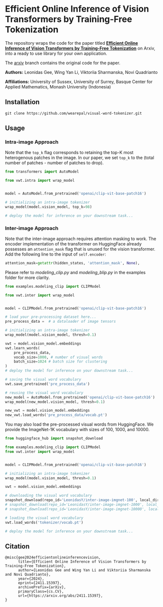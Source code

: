 # Efficient Online Inference of Vision Transformers by Training-Free Tokenization

The repository wraps the code for the paper titled [**Efficient Online Inference of Vision Transformers by Training-Free Tokenization**](https://arxiv.org/abs/2411.15397) on Arxiv, into a ready to use library for your own application.

The [arxiv](https://github.com/wearepal/visual-word-tokenizer/tree/arxiv) branch contains the original code for the paper.  

**Authors:** Leonidas Gee, Wing Yan Li, Viktoriia Sharmanska, Novi Quadrianto

**Affiliations:** University of Sussex, University of Surrey, Basque Center for Applied Mathematics, Monash University (Indonesia)

## Installation
```
git clone https://github.com/wearepal/visual-word-tokenizer.git
```

## Usage

### Intra-image Approach
Note that the `top_k` flag corresponds to retaining the top-K most heterogenous patches in the image. In our paper, we set `top_k` to the (total number of patches - number of patches to drop).

```python
from transformers import AutoModel

from vwt.intra import wrap_model


model = AutoModel.from_pretrained('openai/clip-vit-base-patch16')

# initializing an intra-image tokenizer
wrap_model(model.vision_model, top_k=98)

# deploy the model for inference on your downstream task...

```

### Inter-image Approach
Note that the inter-image approach requires attention masking to work. The encoder implementation of the transformer on HuggingFace already possesses an `attention_mask` flag that is unused for the vision transformer. Add the following line to the input of `self.encoder`:

```python
attention_mask=getattr(hidden_states, 'attention_mask', None),

```

Please refer to *modeling_clip.py* and *modeling_blip.py* in the examples folder for more clarity.

```python
from examples.modeling_clip import CLIPModel

from vwt.inter import wrap_model


model = CLIPModel.from_pretrained('openai/clip-vit-base-patch16')

# load your pre-processing dataset here...
pre_process_data =  # a dataloader of image tensors

# initializing an intra-image tokenizer
wrap_model(model.vision_model, thresh=0.1)

vwt = model.vision_model.embeddings 
vwt.learn_words(
    pre_process_data,
    vocab_size=1000, # number of visual words
    batch_size=1024 # batch size for clustering
)
# deploy the model for inference on your downstream task...

# saving the visual word vocabulary
vwt.save_pretrained('pre_process_data')

# reusing the visual word vocabulary
new_model = AutoModel.from_pretrained('openai/clip-vit-base-patch16')
wrap_model(new_model.vision_model, thresh=0.1)

new_vwt = model.vision_model.embeddings 
new_vwt.load_words('pre_process_data/vocab.pt')

```

You may also load the pre-processed visual words from HuggingFace. We provide the ImageNet-1K vocabulary with sizes of 100, 1000, and 10000.

```python
from huggingface_hub import snapshot_download

from examples.modeling_clip import CLIPModel
from vwt.inter import wrap_model


model = CLIPModel.from_pretrained('openai/clip-vit-base-patch16')

# initializing an intra-image tokenizer
wrap_model(model.vision_model, thresh=0.1)

vwt = model.vision_model.embeddings 

# downloading the visual word vocabulary
snapshot_download(repo_id='LeonidasY/inter-image-imgnet-100', local_dir='tokenizer')
# snapshot_download(repo_id='LeonidasY/inter-image-imgnet-1000', local_dir='tokenizer')
# snapshot_download(repo_id='LeonidasY/inter-image-imgnet-10000', local_dir='tokenizer')

# loading the visual word vocabulary
vwt.load_words('tokenizer/vocab.pt')

# deploy the model for inference on your downstream task...

```

## Citation
```
@misc{gee2024efficientonlineinferencevision,
      title={Efficient Online Inference of Vision Transformers by Training-Free Tokenization}, 
      author={Leonidas Gee and Wing Yan Li and Viktoriia Sharmanska and Novi Quadrianto},
      year={2024},
      eprint={2411.15397},
      archivePrefix={arXiv},
      primaryClass={cs.CV},
      url={https://arxiv.org/abs/2411.15397}, 
}
```
